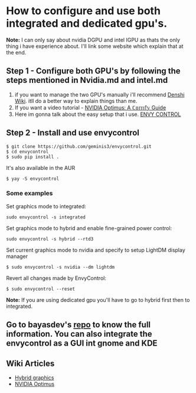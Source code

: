 # How to configure and use both integrated and dedicated gpu's.

**Note:** I can only say about nvidia DGPU and intel IGPU as thats the only thing i have experience about. I'll link some website which explain that at the end.

## Step 1 - Configure both GPU's by following the steps mentioned in Nvidia.md and intel.md
1. if you want to manage the two GPU's manually i'll recommend [Denshi Wiki](https://wiki.denshi.org/hypha/client/nvidia). itll do a better way to explain things than me.
2. If you want a video tutorial - [NVIDIA Optimus: A ℂ𝕠𝕞𝕗𝕪 Guide](https://www.youtube.com/watch?v=Pn2iUgW3l6w&ab_channel=DenshiVideo)
3. Here im gonna talk about the easy setup that i use. [ENVY CONTROL](https://github.com/bayasdev/envycontrol)

## Step 2 - Install and use envycontrol
~~~
$ git clone https://github.com/geminis3/envycontrol.git
$ cd envycontrol
$ sudo pip install .
~~~
It's also available in the AUR
~~~
$ yay -S envycontrol
~~~
### Some examples

Set graphics mode to integrated:
~~~
sudo envycontrol -s integrated
~~~
Set graphics mode to hybrid and enable fine-grained power control:
~~~
sudo envycontrol -s hybrid --rtd3
~~~
Set current graphics mode to nvidia and specify to setup LightDM display manager
~~~
$ sudo envycontrol -s nvidia --dm lightdm
~~~
Revert all changes made by EnvyControl:
~~~
$ sudo envycontrol --reset
~~~
**Note:** If you are using dedicated gpu you'll have to go to hybrid first then to integrated.
## Go to bayasdev's [repo](https://github.com/bayasdev/envycontrol) to know the full information. You can also integrate the envycontrol as a GUI int gnome and KDE

## Wiki Articles
* [Hybrid graphics](https://wiki.archlinux.org/title/hybrid_graphics)
* [NVIDIA Optimus](https://wiki.archlinux.org/title/NVIDIA_Optimus)
